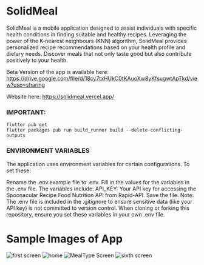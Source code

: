# SolidMeal

SolidMeal is a mobile application designed to assist individuals with specific health conditions in finding suitable and healthy recipes. Leveraging the power of the K-nearest neighbours (KNN) algorithm, SolidMeal provides personalized recipe recommendations based on your health profile and dietary needs. Discover meals that not only taste good but also contribute positively to your health.

Beta Version of the app is available here: 
https://drive.google.com/file/d/18cy7txHUkC0tKAuoXw8yKfsugwtApTkd/view?usp=sharing

Website here:
https://solidmeal.vercel.app/

### IMPORTANT:

```
flutter pub get
flutter packages pub run build_runner build --delete-conflicting-outputs
```
### ENVIRONMENT VARIABLES
The application uses environment variables for certain configurations. To set these:

Rename the .env.example file to .env.
Fill in the values for the variables in the .env file. The variables include:
API_KEY: Your API key for accessing the Spoonacular Recipe Food Nutrition API from Rapid-API.
Save the file.
Note: The .env file is included in the .gitignore to ensure sensitive data (like your API key) is not committed to version control. When cloning or forking this repository, ensure you set these variables in your own .env file.


# Sample Images of App

![first screen](https://github.com/Coder-Jon014/SolidMeal_App/assets/71227832/aac098ad-db40-4900-abbf-736b8826dea0)
![home](https://github.com/Coder-Jon014/SolidMeal_App/assets/71227832/89e3cb4f-f36a-43ae-b21b-edfc9b4ee9ae)
![MealType Screen](https://github.com/Coder-Jon014/SolidMeal_App/assets/71227832/35b7fd61-6e08-480f-bad2-55e448cff195)
![sixth screen](https://github.com/Coder-Jon014/SolidMeal_App/assets/71227832/04ec3f74-c5e1-4397-85b2-d8d39e07360b)



